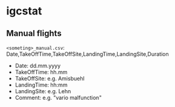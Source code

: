 # igcstat

## Manual flights

`<someting>_manual.csv`:
    Date,TakeOffTime,TakeOffSite,LandingTime,LandingSite,Duration

* Date:        dd.mm.yyyy
* TakeOffTime: hh.mm
* TakeOffSite: e.g. Amisbuehl
* LandingTime: hh:mm
* LandingSite: e.g. Lehn
* Comment:     e.g. "vario malfunction"

